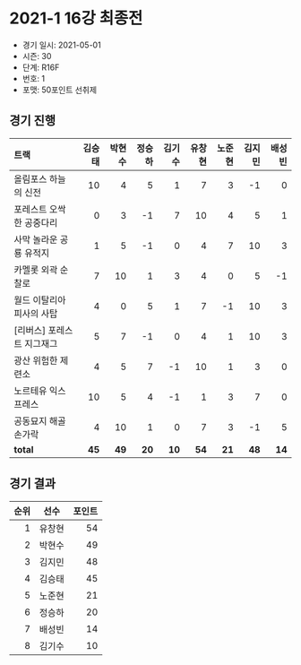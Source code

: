 # 2021-1 16강 최종전

- 경기 일시: 2021-05-01
- 시즌: 30
- 단계: R16F
- 번호: 1
- 포맷: 50포인트 선취제





## 경기 진행

| 트랙 | 김승태 | 박현수 | 정승하 | 김기수 | 유창현 | 노준현 | 김지민 | 배성빈 |
|:---|---:|---:|---:|---:|---:|---:|---:|---:|
| 올림포스 하늘의 신전 | 10 | 4 | 5 | 1 | 7 | 3 | -1 | 0 |
| 포레스트 오싹한 공중다리 | 0 | 3 | -1 | 7 | 10 | 4 | 5 | 1 |
| 사막 놀라운 공룡 유적지 | 1 | 5 | -1 | 0 | 4 | 7 | 10 | 3 |
| 카멜롯 외곽 순찰로 | 7 | 10 | 1 | 3 | 4 | 0 | 5 | -1 |
| 월드 이탈리아 피사의 사탑 | 4 | 0 | 5 | 1 | 7 | -1 | 10 | 3 |
| [리버스] 포레스트 지그재그 | 5 | 7 | -1 | 0 | 4 | 1 | 10 | 3 |
| 광산 위험한 제련소 | 4 | 5 | 7 | -1 | 10 | 1 | 3 | 0 |
| 노르테유 익스프레스 | 10 | 5 | 4 | -1 | 1 | 3 | 7 | 0 |
| 공동묘지 해골 손가락 | 4 | 10 | 1 | 0 | 7 | 3 | -1 | 5 |
| __total__ | __45__ | __49__ | __20__ | __10__ | __54__ | __21__ | __48__ | __14__ |




## 경기 결과

| 순위 | 선수 | 포인트 |
|---:|:---:|---:|
| 1 | 유창현 | 54 |
| 2 | 박현수 | 49 |
| 3 | 김지민 | 48 |
| 4 | 김승태 | 45 |
| 5 | 노준현 | 21 |
| 6 | 정승하 | 20 |
| 7 | 배성빈 | 14 |
| 8 | 김기수 | 10 |

